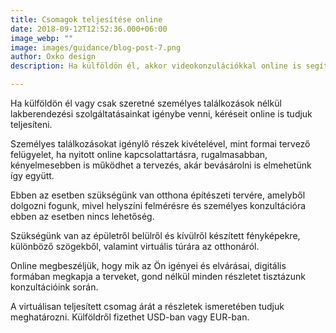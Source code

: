 ```yaml
---
title: Csomagok teljesítése online 
date: 2018-09-12T12:52:36.000+06:00
image_webp: ""
image: images/guidance/blog-post-7.png
author: Oxko design
description: Ha külföldön él, akkor videokonzulációkkal online is segítséget nyújthatunk belsőépítészeti szolgáltatásainkhoz, személyes találkozás és az építkezés felügyelete nélkül.

---
```


Ha külföldön él vagy csak szeretné személyes találkozások nélkül lakberendezési szolgáltatásainkat igénybe venni, kéréseit online is tudjuk teljesíteni. 

Személyes találkozásokat igénylő részek kivételével, mint formai tervező felügyelet, ha nyitott online kapcsolattartásra, rugalmasabban, kényelmesebben is működhet a tervezés, akár bevásárolni is elmehetünk így együtt. 

Ebben az esetben szükségünk van otthona építészeti tervére, amelyből dolgozni fogunk, mivel helyszíni felmérésre és személyes konzultációra ebben az esetben nincs lehetőség.

Szükségünk van az épületről belülről és kívülről készített fényképekre, különböző szögekből, valamint virtuális túrára az otthonáról.

Online megbeszéljük, hogy mik az Ön igényei és elvárásai, digitális formában megkapja a terveket, gond nélkül minden részletet tisztázunk konzultációink során.

A virtuálisan teljesített csomag árát a részletek ismeretében tudjuk meghatározni. Külföldről fizethet USD-ban vagy EUR-ban.